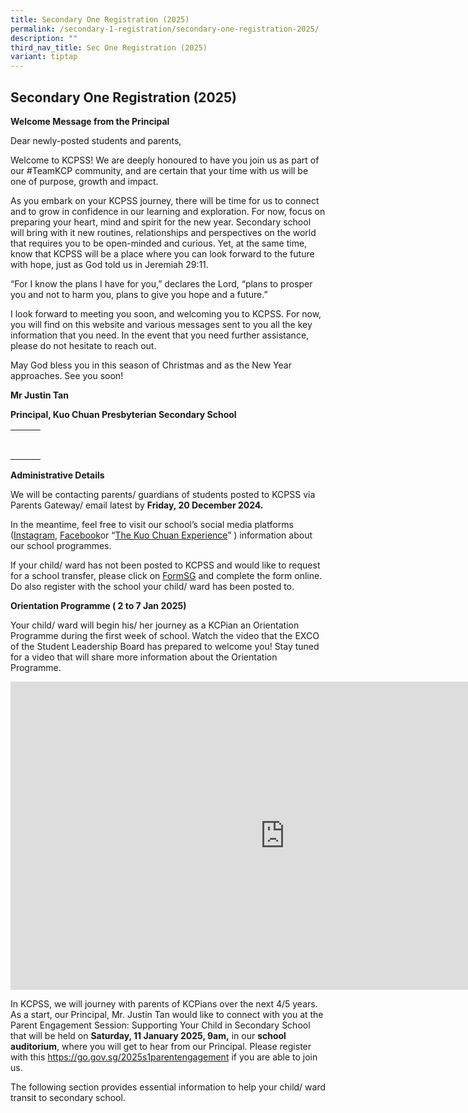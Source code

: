 ```yaml
---
title: Secondary One Registration (2025)
permalink: /secondary-1-registration/secondary-one-registration-2025/
description: ""
third_nav_title: Sec One Registration (2025)
variant: tiptap
---
```

<h2>Secondary One Registration (2025)</h2>
<p><strong>Welcome Message from the Principal</strong>
</p>
<p>Dear newly-posted students and parents,</p>
<p>Welcome to KCPSS! We are deeply honoured to have you join us as part of
our #TeamKCP community, and are certain that your time with us will be
one of purpose, growth and impact.</p>
<p>As you embark on your KCPSS journey, there will be time for us to connect
and to grow in confidence in our learning and exploration. For now, focus
on preparing your heart, mind and spirit for the new year. Secondary school
will bring with it new routines, relationships and perspectives on the
world that requires you to be open-minded and curious. Yet, at the same
time, know that KCPSS will be a place where you can look forward to the
future with hope, just as God told us in Jeremiah 29:11.</p>
<p>“For I know the plans I have for you,” declares the Lord, “plans to prosper
you and not to harm you, plans to give you hope and a future.”</p>
<p>I look forward to meeting you soon, and welcoming you to KCPSS. For now,
you will find on this website and various messages sent to you all the
key information that you need. In the event that you need further assistance,
please do not hesitate to reach out.</p>
<p>May God bless you in this season of Christmas and as the New Year approaches.
See you soon!</p>
<p><strong>Mr Justin Tan</strong>
</p>
<p><strong>Principal, Kuo Chuan Presbyterian Secondary School</strong>
</p>
<table style="minWidth: 75px">
<colgroup>
<col>
<col>
<col>
</colgroup>
<tbody>
<tr>
<th rowspan="1" colspan="1">
<p></p>
</th>
<th rowspan="1" colspan="1">
<p></p>
</th>
<th rowspan="1" colspan="1">
<p></p>
</th>
</tr>
<tr>
<td rowspan="1" colspan="1">
<p></p>
</td>
<td rowspan="1" colspan="1">
<p></p>
</td>
<td rowspan="1" colspan="1">
<p></p>
</td>
</tr>
</tbody>
</table>
<p><strong>Administrative Details</strong>
</p>
<p>We will be contacting parents/ guardians of students posted to KCPSS via
Parents Gateway/ email latest by <strong>Friday, 20 December 2024.</strong>
</p>
<p>In the meantime, feel free to visit our school’s social media platforms
(<a href="https://www.instagram.com/kuo_chuan_presbyterian_sec/" rel="noopener nofollow" target="_blank">Instagram</a>,
<a href="http://facebook.com/kcpsshomepage" rel="noopener nofollow" target="_blank">Facebook</a>or “<a href="https://www.kuochuanpresbyteriansec.moe.edu.sg/the-kuo-chuan-experience/" rel="noopener nofollow" target="_blank">The Kuo Chuan Experience</a>”
) information about our school programmes.</p>
<p>If your child/ ward has not been posted to KCPSS and would like to request
for a school transfer, please click on <a href="https://form.gov.sg/admin/form/674e711e00228143be81c275" rel="noopener nofollow" target="_blank">FormSG</a> and
complete the form online. Do also register with the school your child/
ward has been posted to.</p>
<p></p>
<p><strong>Orientation Programme ( 2 to 7 Jan 2025)</strong>
</p>
<p>Your child/ ward will begin his/ her journey as a KCPian an Orientation
Programme during the first week of school. Watch the video that the EXCO
of the Student Leadership Board has prepared to welcome you! Stay tuned
for a video that will share more information about the Orientation Programme.</p>
<p></p>
<div class="iframe-wrapper">
<iframe height="493" width="877" allowfullscreen="true" frameborder="0" src="https://www.youtube.com/embed/_HLuC6-QMuU?si=Koy2mZUOE6zYltsx"></iframe>
</div>
<p>In KCPSS, we will journey with parents of KCPians over the next 4/5 years.
As a start, our Principal, Mr. Justin Tan would like to connect with you
at the Parent Engagement Session: Supporting Your Child in Secondary School
that will be held on <strong>Saturday, 11 January 2025, 9am,</strong> in
our <strong>school auditorium</strong>, where you will get to hear from
our Principal. Please register with this <a href="https://go.gov.sg/2025s1parentengagement" rel="noopener noreferrer nofollow" target="_blank">https://go.gov.sg/2025s1parentengagement</a> if
you are able to join us.</p>
<p>The following section provides essential information to help your child/
ward transit to secondary school.</p>
<p></p>